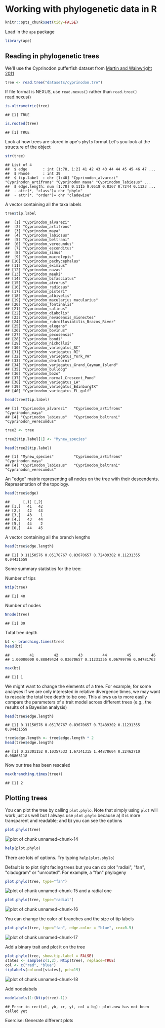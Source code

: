 # Working with phylogenetic data in R

```r
knitr::opts_chunk$set(tidy=FALSE)
```

Load in the `ape` package

```r
library(ape)
```

## Reading in phylogenetic trees
We'll use the Cyprinodon pufferfish dataset from [Martin and Wainwright 2011](http://fishlab.ucdavis.edu/Martin2011.pdf) 

```r
tree <- read.tree("datasets/cyprinodon.tre")
```

If file format is NEXUS, use `read.nexus()` rather than `read.tree()`
read.nexus()


```r
is.ultrametric(tree)
```

```
## [1] TRUE
```

```r
is.rooted(tree)
```

```
## [1] TRUE
```

Look at how trees are stored in ape's `phylo` format
Let's you look at the structure of the object

```r
str(tree)
```

```
## List of 4
##  $ edge       : int [1:78, 1:2] 41 42 43 43 44 44 45 45 46 47 ...
##  $ Nnode      : int 39
##  $ tip.label  : chr [1:40] "Cyprinodon_alvarezi" "Cyprinodon_artifrons" "Cyprinodon_maya" "Cyprinodon_labiosus" ...
##  $ edge.length: num [1:78] 0.1115 0.0518 0.8367 0.7244 0.1123 ...
##  - attr(*, "class")= chr "phylo"
##  - attr(*, "order")= chr "cladewise"
```
A vector containing all the taxa labels

```r
tree$tip.label
```

```
##  [1] "Cyprinodon_alvarezi"                      
##  [2] "Cyprinodon_artifrons"                     
##  [3] "Cyprinodon_maya"                          
##  [4] "Cyprinodon_labiosus"                      
##  [5] "Cyprinodon_beltrani"                      
##  [6] "Cyprinodon_verecundus"                    
##  [7] "Cyprinodon_esconditus"                    
##  [8] "Cyprinodon_simus"                         
##  [9] "Cyprinodon_macrolepis"                    
## [10] "Cyprinodon_pachycephalus"                 
## [11] "Cyprinodon_eximius"                       
## [12] "Cyprinodon_nazas"                         
## [13] "Cyprinodon_meeki"                         
## [14] "Cyprinodon_bifasciatus"                   
## [15] "Cyprinodon_atrorus"                       
## [16] "Cyprinodon_radiosus"                      
## [17] "Cyprinodon_pisteri"                       
## [18] "Cyprinodon_albivelis"                     
## [19] "Cyprinodon_macularius_macularius"         
## [20] "Cyprinodon_fontinalis"                    
## [21] "Cyprinodon_salinus"                       
## [22] "Cyprinodon_diabolis"                      
## [23] "Cyprinodon_nevadensis_mionectes"          
## [24] "Cyprinodon_rubrofluviatilis_Brazos_River" 
## [25] "Cyprinodon_elegans"                       
## [26] "Cyprinodon_bovinus"                       
## [27] "Cyprinodon_pecosensis"                    
## [28] "Cyprinodon_bondi"                         
## [29] "Cyprinodon_nichollsi"                     
## [30] "Cyprinodon_variegatus_SC"                 
## [31] "Cyprinodon_variegatus_RI"                 
## [32] "Cyprinodon_variegatus_York_VA"            
## [33] "Cyprinodon_dearborni"                     
## [34] "Cyprinodon_variegatus_Grand_Cayman_Island"
## [35] "Cyprinodon_bulldog"                       
## [36] "Cyprinodon_bozo"                          
## [37] "Cyprinodon_normal_Crescent_Pond"          
## [38] "Cyprinodon_variegatus_LA"                 
## [39] "Cyprinodon_variegatus_EdinburgTX"         
## [40] "Cyprinodon_variegatus_FL_gulf"
```

```r
head(tree$tip.label)
```

```
## [1] "Cyprinodon_alvarezi"   "Cyprinodon_artifrons"  "Cyprinodon_maya"      
## [4] "Cyprinodon_labiosus"   "Cyprinodon_beltrani"   "Cyprinodon_verecundus"
```

```r
tree2 <- tree

tree2$tip.label[1] <- "Mynew_species"

head(tree2$tip.label)
```

```
## [1] "Mynew_species"         "Cyprinodon_artifrons"  "Cyprinodon_maya"      
## [4] "Cyprinodon_labiosus"   "Cyprinodon_beltrani"   "Cyprinodon_verecundus"
```
An "edge" matrix representing all nodes on the tree with their descendents. Representation of the topology.

```r
head(tree$edge)
```

```
##      [,1] [,2]
## [1,]   41   42
## [2,]   42   43
## [3,]   43    1
## [4,]   43   44
## [5,]   44    2
## [6,]   44   45
```
A vector containing all the branch lengths

```r
head(tree$edge.length)
```

```
## [1] 0.11150576 0.05178767 0.83670657 0.72439302 0.11231355 0.04431559
```

Some summary statistics for the tree:

Number of tips

```r
Ntip(tree)
```

```
## [1] 40
```
Number of nodes

```r
Nnode(tree)
```

```
## [1] 39
```

Total tree depth

```r
bt <- branching.times(tree)
head(bt)
```

```
##         41         42         43         44         45         46 
## 1.00000000 0.88849424 0.83670657 0.11231355 0.06799796 0.04781763
```

```r
max(bt)
```

```
## [1] 1
```

We might want to change the elements of a tree. For example, for some analyses if we are only interested in relative divergence times, we may want to rescale the total tree depth to be one. This allows us to more easily compare the parameters of a trait model across different trees (e.g., the results of a Bayesian analysis)

```r
head(tree$edge.length)
```

```
## [1] 0.11150576 0.05178767 0.83670657 0.72439302 0.11231355 0.04431559
```

```r
tree$edge.length <- tree$edge.length * 2
head(tree$edge.length)
```

```
## [1] 0.22301152 0.10357533 1.67341315 1.44878604 0.22462710 0.08863118
```

Now our tree has been rescaled

```r
max(branching.times(tree))
```

```
## [1] 2
```

## Plotting trees

You can plot the tree by calling `plot.phylo`. Note that simply using `plot` will work just as well but I always use `plot.phylo` because a) it is more transparent and readable; and b) you can see the options

```r
plot.phylo(tree)
```

![plot of chunk unnamed-chunk-14](figure/unnamed-chunk-14-1.png) 

```r
help(plot.phylo)
```


There are lots of options. Try typing `help(plot.phylo)`

Default is to plot right facing trees but you can do plot "radial", "fan", "cladogram" or "unrooted". For example, a "fan" phylogeny

```r
plot.phylo(tree, type="fan")
```

![plot of chunk unnamed-chunk-15](figure/unnamed-chunk-15-1.png) 
and a radial one

```r
plot.phylo(tree, type="radial")
```

![plot of chunk unnamed-chunk-16](figure/unnamed-chunk-16-1.png) 

You can change the color of branches and the size of tip labels

```r
plot.phylo(tree, type="fan", edge.color = "blue", cex=0.5)
```

![plot of chunk unnamed-chunk-17](figure/unnamed-chunk-17-1.png) 


Add a binary trait and plot it on the tree

```r
plot.phylo(tree, show.tip.label = FALSE)
states <- sample(c(1,2), Ntip(tree), replace=TRUE)
col <- c("red", "blue")
tiplabels(col=col[states], pch=19)
```

![plot of chunk unnamed-chunk-18](figure/unnamed-chunk-18-1.png) 

Add nodelabels

```r
nodelabels(1:(Ntip(tree)-1))
```

```
## Error in rect(xl, yb, xr, yt, col = bg): plot.new has not been called yet
```

Exercise: Generate different plots


